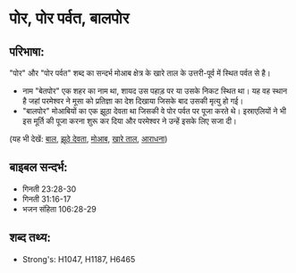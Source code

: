 # पोर, पोर पर्वत, बालपोर #

## परिभाषा: ##

"पोर" और "पोर पर्वत" शब्द का सन्दर्भ मोआब क्षेत्र के खारे ताल के उत्तरी-पूर्व में स्थित पर्वत से है।

* नाम "बेतपोर" एक शहर का नाम था, शायद उस पहाड़ पर या उसके निकट स्थित था। यह वह स्थान है जहां परमेश्वर ने मूसा को प्रतिज्ञा का देश दिखाया जिसके बाद उसकी मृत्यु हो गई।
* "बालपोर" मोआबियों का एक झूठा देवता था जिसकी वे पोर पर्वत पर पूजा करते थे। इस्राएलियों ने भी इस मूर्ति की पूजा करना शुरू कर दिया और परमेश्वर ने उन्हें इसके लिए सजा दी।

(यह भी देखें: [बाल](../baal.md), [झूठे देवता](../falsegod.md), [मोआब](../moab.md), [खारे ताल](../saltsea.md), [आराधना](../worship.md))

## बाइबल सन्दर्भ: ##

* गिनती 23:28-30
* गिनती 31:16-17
* भजन संहिता 106:28-29

## शब्द तथ्य: ##

* Strong's: H1047, H1187, H6465
